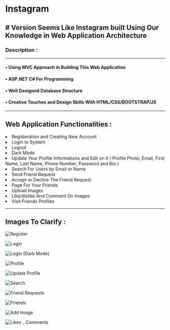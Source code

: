 # Instagram
<h2># Version Seems Like Instagram built Using Our Knowledge in Web Application Architecture </h2>
<h3> Description :</h3><hr>
<h4>• Using MVC Approach in Building This Web Application </h4>
<h4>• ASP.NET C# For Programming </h4>
<h4>• Well Designed Database Structure </h4>
<h4>• Creative Touches and Design Skills With HTML/CSS/BOOTSTRAP/JS </h4>
<hr>
<h2> Web Application Functionalities : </h2>
  <li>Registeration and Creating New Account</li>
  <li>Login to System</li>
  <li>Logout</li>
  <li>Dark Mode</li>
  <li>Update Your Profile Informations and Edit on it ( Profile Photo, Email, First Name, Last Name, Phone Number, Password and Bio )</li>
  <li>Search For Users by Email or Name</li>
  <li>Send Friend Request</li>
  <li>Accept or Decline The Friend Request</li>
  <li>Page For Your Friends</li>
  <li>Upload Images</li>
  <li>Like/dislike And Comment On Images</li>
  <li>Visit Friends Profiles</li>
<hr>
<h2> Images To Clarify : </h2>

![Register](https://user-images.githubusercontent.com/60596766/169711226-8f9ab052-3326-4cfd-9a03-634575c1288b.png)

![Login](https://user-images.githubusercontent.com/60596766/169711233-1638c4e2-c455-4423-aeb9-6f25ad4cb4e3.png)

![Login (Dark Mode)](https://user-images.githubusercontent.com/60596766/169711243-024b78ee-0454-413d-b20f-6ba979bc90d7.png)

![Profile](https://user-images.githubusercontent.com/60596766/169711306-8dc1d921-bfd1-4cf2-b1c6-f9d150cff0f2.png)

![Update Profile](https://user-images.githubusercontent.com/60596766/169711263-ceb77fff-2d8b-49df-a3a8-994b4755311a.png)

![Search](https://user-images.githubusercontent.com/60596766/169711269-b950f64d-a660-44ae-b9a5-a26de4428792.png)

![Friend Requests](https://user-images.githubusercontent.com/60596766/169711278-d14def0c-ae60-4588-a03e-4a4b6f3e0170.png)

![Friends](https://user-images.githubusercontent.com/60596766/169711294-b2f6c8ed-74b5-4bad-b333-82f16ca1ba99.png)

![Add Image](https://user-images.githubusercontent.com/60596766/169711324-ce69e74a-c646-4acb-93f8-654282fd6efd.png)

![Likes _ Comments](https://user-images.githubusercontent.com/60596766/169711330-ea3a38a6-f3f5-4961-a73e-9e54bdfc63a2.png)
